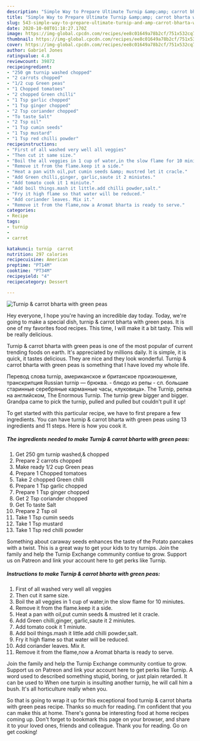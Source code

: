 ```yaml
---
description: "Simple Way to Prepare Ultimate Turnip &amp;amp; carrot bharta with green peas"
title: "Simple Way to Prepare Ultimate Turnip &amp;amp; carrot bharta with green peas"
slug: 543-simple-way-to-prepare-ultimate-turnip-and-amp-carrot-bharta-with-green-peas
date: 2020-10-08T01:18:27.170Z
image: https://img-global.cpcdn.com/recipes/ee8c01649a78b2cf/751x532cq70/turnip-carrot-bharta-with-green-peas-recipe-main-photo.jpg
thumbnail: https://img-global.cpcdn.com/recipes/ee8c01649a78b2cf/751x532cq70/turnip-carrot-bharta-with-green-peas-recipe-main-photo.jpg
cover: https://img-global.cpcdn.com/recipes/ee8c01649a78b2cf/751x532cq70/turnip-carrot-bharta-with-green-peas-recipe-main-photo.jpg
author: Gabriel Jones
ratingvalue: 4.8
reviewcount: 39872
recipeingredient:
- "250 gm turnip washed chopped"
- "2 carrots chopped"
- "1/2 cup Green peas"
- "1 Chopped tomatoes"
- "2 chopped Green chilli"
- "1 Tsp garlic chopped"
- "1 Tsp ginger chopped"
- "2 Tsp coriander chopped"
- "To taste Salt"
- "2 Tsp oil"
- "1 Tsp cumin seeds"
- "1 Tsp mustard"
- "1 Tsp red chilli powder"
recipeinstructions:
- "First of all washed very well all veggies"
- "Then cut it same size."
- "Boil the all veggies in 1 cup of water,in the slow flame for 10 miniutes."
- "Remove it from the flame.keep it a side."
- "Heat a pan with oil,put cumin seeds &amp; mustred let it cracle."
- "Add Green chilli,ginger, garlic,saute it 2 miniutes."
- "Add tomato cook it 1 miniute."
- "Add boil things.mash it little.add chilli powder,salt."
- "Fry it high flame so that water will be reduced."
- "Add coriander leaves. Mix it."
- "Remove it from the flame,now a Aromat bharta is ready to serve."
categories:
- Recipe
tags:
- turnip
- 
- carrot

katakunci: turnip  carrot 
nutrition: 297 calories
recipecuisine: American
preptime: "PT14M"
cooktime: "PT34M"
recipeyield: "4"
recipecategory: Dessert

---
```



![Turnip &amp; carrot bharta with green peas](https://img-global.cpcdn.com/recipes/ee8c01649a78b2cf/751x532cq70/turnip-carrot-bharta-with-green-peas-recipe-main-photo.jpg)

Hey everyone, I hope you're having an incredible day today. Today, we're going to make a special dish, turnip &amp; carrot bharta with green peas. It is one of my favorites food recipes. This time, I will make it a bit tasty. This will be really delicious.

Turnip &amp; carrot bharta with green peas is one of the most popular of current trending foods on earth. It's appreciated by millions daily. It is simple, it is quick, it tastes delicious. They are nice and they look wonderful. Turnip &amp; carrot bharta with green peas is something that I have loved my whole life.

Перевод слова turnip, американское и британское произношение, транскрипция Russian turnip — брюква. - блюдо из репы - сл. большие старинные серебряные карманные часы, «луковица». The Turnip, репка на английском, The Enormous Turnip. The turnip grew bigger and bigger. Grandpa came to pick the turnip, pulled and pulled but couldn&#39;t pull it up!


To get started with this particular recipe, we have to first prepare a few ingredients. You can have turnip &amp; carrot bharta with green peas using 13 ingredients and 11 steps. Here is how you cook it.

<!--inarticleads1-->

##### The ingredients needed to make Turnip &amp; carrot bharta with green peas:

1. Get 250 gm turnip washed,&amp; chopped
1. Prepare 2 carrots chopped
1. Make ready 1/2 cup Green peas
1. Prepare 1 Chopped tomatoes
1. Take 2 chopped Green chilli
1. Prepare 1 Tsp garlic chopped
1. Prepare 1 Tsp ginger chopped
1. Get 2 Tsp coriander chopped
1. Get To taste Salt
1. Prepare 2 Tsp oil
1. Take 1 Tsp cumin seeds
1. Take 1 Tsp mustard
1. Take 1 Tsp red chilli powder


Something about caraway seeds enhances the taste of the Potato pancakes with a twist. This is a great way to get your kids to try turnips. Join the family and help the Turnip Exchange community contiue to grow. Support us on Patreon and link your account here to get perks like Turnip. 

<!--inarticleads2-->

##### Instructions to make Turnip &amp; carrot bharta with green peas:

1. First of all washed very well all veggies
1. Then cut it same size.
1. Boil the all veggies in 1 cup of water,in the slow flame for 10 miniutes.
1. Remove it from the flame.keep it a side.
1. Heat a pan with oil,put cumin seeds &amp; mustred let it cracle.
1. Add Green chilli,ginger, garlic,saute it 2 miniutes.
1. Add tomato cook it 1 miniute.
1. Add boil things.mash it little.add chilli powder,salt.
1. Fry it high flame so that water will be reduced.
1. Add coriander leaves. Mix it.
1. Remove it from the flame,now a Aromat bharta is ready to serve.


Join the family and help the Turnip Exchange community contiue to grow. Support us on Patreon and link your account here to get perks like Turnip. A word used to described something stupid, boring, or just plain retarded. It can be used to When one turpin is insulting another turnip, he will call him a bush. It&#39;s all horticulture really when you. 

So that is going to wrap it up for this exceptional food turnip &amp; carrot bharta with green peas recipe. Thanks so much for reading. I'm confident that you can make this at home. There's gonna be interesting food at home recipes coming up. Don't forget to bookmark this page on your browser, and share it to your loved ones, friends and colleague. Thank you for reading. Go on get cooking!
